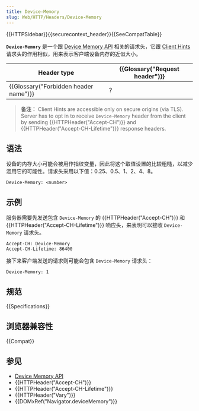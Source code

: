 ```yaml
---
title: Device-Memory
slug: Web/HTTP/Headers/Device-Memory
---
```


{{HTTPSidebar}}{{securecontext_header}}{{SeeCompatTable}}

**`Device-Memory`** 是一个跟 [Device Memory API](/zh-CN/docs/Web/API/Device_Memory_API) 相关的请求头，它跟 [Client Hints](/zh-CN/docs/Glossary/Client_hints) 请求头的作用相似，用来表示客户端设备内存的近似大小。

| Header type                           | {{Glossary("Request header")}} |
| ------------------------------------- | ------------------------------ |
| {{Glossary("Forbidden header name")}} | ?                              |

> **备注：** Client Hints are accessible only on secure origins (via TLS). Server has to opt in to receive `Device-Memory` header from the client by sending {{HTTPHeader("Accept-CH")}} and {{HTTPHeader("Accept-CH-Lifetime")}} response headers.

## 语法

设备的内存大小可能会被用作指纹变量，因此将这个取值设置的比较粗糙，以减少滥用它的可能性。请求头采用以下值：0.25、0.5、1、2、4、8。

```plain
Device-Memory: <number>
```

## 示例

服务器需要先发送包含 `Device-Memory` 的 {{HTTPHeader("Accept-CH")}} 和 {{HTTPHeader("Accept-CH-Lifetime")}} 响应头，来表明可以接收 `Device-Memory` 请求头。

```plain
Accept-CH: Device-Memory
Accept-CH-Lifetime: 86400
```

接下来客户端发送的请求则可能会包含 `Device-Memory` 请求头：

```plain
Device-Memory: 1
```

## 规范

{{Specifications}}

## 浏览器兼容性

{{Compat}}

## 参见

- [Device Memory API](/zh-CN/docs/Web/API/Device_Memory_API)
- {{HTTPHeader("Accept-CH")}}
- {{HTTPHeader("Accept-CH-Lifetime")}}
- {{HTTPHeader("Vary")}}
- {{DOMxRef("Navigator.deviceMemory")}}

